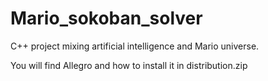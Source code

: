 # Mario_sokoban_solver
C++ project mixing artificial intelligence and Mario universe.


You will find Allegro and how to install it in distribution.zip